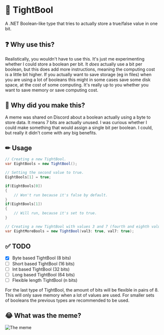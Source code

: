 # 🚀 TightBool
A .NET Boolean-like type that tries to actually store a true/false value in one bit.

## ❓ Why use this?
Realistically, you wouldn't have to use this. It's just me experimenting whether I could store a boolean per bit. It _does_ actually use a bit per boolean, but this does add more instructions, meaning the computing cost is a little bit higher. If you actually want to save storage (eg in files) when you are using a lot of booleans this might in some cases save some disk space, at the cost of some computing. It's really up to you whether you want to save memory or save computing cost.

## 🤔 Why did you make this?
A meme was shared on Discord about a boolean actually using a byte to store data. It means 7 bits are actually unused. I was curious whether I could make something that would assign a single bit per boolean. I could, but really it didn't come with any big benefits.

## ✏ Usage
```cs
// Creating a new TightBool.
var EightBools = new TightBool();

// Setting the second value to true.
EightBools[1] = true;

if(EightBools[0])
{
	// Won't run because it's false by default.
}
if(EightBools[1])
{
	// Will run, because it's set to true.
}

// Creating a new TightBool with values 3 and 7 (fourth and eighth values) to be true.
var EightMoreBools = new TightBool(val3: true, val7: true);
```

## ✅ TODO
- [x] Byte based TightBool (8 bits)
- [ ] Short based TightBool (16 bits)
- [ ] Int based TightBool (32 bits)
- [ ] Long based TightBool (64 bits)
- [ ] Flexible length TightBool (n bits)

For the last type of TightBool, the amount of bits will be flexible in pairs of 8. This will only save memory when a lot of values are used. For smaller sets of booleans the previous types are recommended to be used.

## 😂 What was the meme?
![The meme](https://i.redd.it/8ceh0d66fdz51.jpg)
